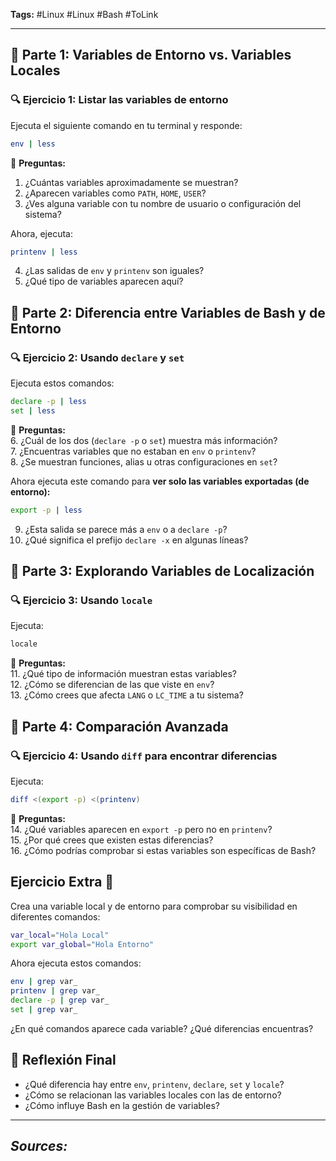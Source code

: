 **Tags:** #Linux 
#Linux #Bash  #ToLink 
- - -
## **🔹 Parte 1: Variables de Entorno vs. Variables Locales**  
### 🔍 **Ejercicio 1: Listar las variables de entorno**  

Ejecuta el siguiente comando en tu terminal y responde:  
```bash
env | less
```
🔹 **Preguntas:**  
1. ¿Cuántas variables aproximadamente se muestran?  
2. ¿Aparecen variables como `PATH`, `HOME`, `USER`?  
3. ¿Ves alguna variable con tu nombre de usuario o configuración del sistema?  

Ahora, ejecuta:  
```bash
printenv | less
```
4. ¿Las salidas de `env` y `printenv` son iguales?  
5. ¿Qué tipo de variables aparecen aquí?  
## **🔹 Parte 2: Diferencia entre Variables de Bash y de Entorno**  
### 🔍 **Ejercicio 2: Usando `declare` y `set`**  

Ejecuta estos comandos:  
```bash
declare -p | less
set | less
```
🔹 **Preguntas:**  
6. ¿Cuál de los dos (`declare -p` o `set`) muestra más información?  
7. ¿Encuentras variables que no estaban en `env` o `printenv`?  
8. ¿Se muestran funciones, alias u otras configuraciones en `set`?  

Ahora ejecuta este comando para **ver solo las variables exportadas (de entorno):**  
```bash
export -p | less
```
9. ¿Esta salida se parece más a `env` o a `declare -p`?  
10. ¿Qué significa el prefijo `declare -x` en algunas líneas?  
## **🔹 Parte 3: Explorando Variables de Localización**  
### 🔍 **Ejercicio 3: Usando `locale`**  

Ejecuta:  
```bash
locale
```
🔹 **Preguntas:**  
11. ¿Qué tipo de información muestran estas variables?  
12. ¿Cómo se diferencian de las que viste en `env`?  
13. ¿Cómo crees que afecta `LANG` o `LC_TIME` a tu sistema?  
## **🔹 Parte 4: Comparación Avanzada**  
### 🔍 **Ejercicio 4: Usando `diff` para encontrar diferencias**  

Ejecuta:  
```bash
diff <(export -p) <(printenv)
```
🔹 **Preguntas:**  
14. ¿Qué variables aparecen en `export -p` pero no en `printenv`?  
15. ¿Por qué crees que existen estas diferencias?  
16. ¿Cómo podrías comprobar si estas variables son específicas de Bash?  

## **Ejercicio Extra** 🎯  

Crea una variable local y de entorno para comprobar su visibilidad en diferentes comandos:  
```bash
var_local="Hola Local"
export var_global="Hola Entorno"
```

Ahora ejecuta estos comandos:  
```bash
env | grep var_
printenv | grep var_
declare -p | grep var_
set | grep var_
```
¿En qué comandos aparece cada variable? ¿Qué diferencias encuentras?  

## **📌 Reflexión Final**  
- ¿Qué diferencia hay entre `env`, `printenv`, `declare`, `set` y `locale`?  
- ¿Cómo se relacionan las variables locales con las de entorno?  
- ¿Cómo influye Bash en la gestión de variables?  
- - - 
## ***Sources:***